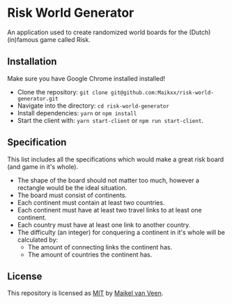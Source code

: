 # Risk World Generator

An application used to create randomized world boards for the (Dutch) (in)famous game called Risk.

## Installation

Make sure you have Google Chrome installed installed!

* Clone the repository: `git clone git@github.com:Maikxx/risk-world-generator.git`
* Navigate into the directory: `cd risk-world-generator`
* Install dependencies: `yarn` or `npm install`
* Start the client with: `yarn start-client` or `npm run start-client`.

## Specification

This list includes all the specifications which would make a great risk board (and game in it's whole).

* The shape of the board should not matter too much, however a rectangle would be the ideal situation.
* The board must consist of continents.
* Each continent must contain at least two countries.
* Each continent must have at least two travel links to at least one continent.
* Each country must have at least one link to another country.
* The difficulty (an integer) for conquering a continent in it's whole will be calculated by:
    * The amount of connecting links the continent has.
    * The amount of countries the continent has.

## License

This repository is licensed as [MIT](LICENSE) by [Maikel van Veen](https://github.com/maikxx).